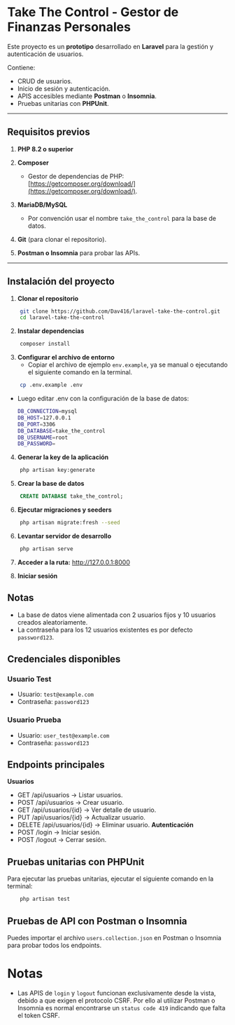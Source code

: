 # Take The Control - Gestor de Finanzas Personales  

Este proyecto es un **prototipo** desarrollado en **Laravel** para la gestión y autenticación de usuarios.  

Contiene:  
- CRUD de usuarios.  
- Inicio de sesión y autenticación.  
- APIS accesibles mediante **Postman** o **Insomnia**.  
- Pruebas unitarias con **PHPUnit**.  

---

## Requisitos previos  

1. **PHP 8.2 o superior**  

2. **Composer**  
   - Gestor de dependencias de PHP: [https://getcomposer.org/download/](https://getcomposer.org/download/).  

3. **MariaDB/MySQL**  
   - Por convención usar el nombre `take_the_control` para la base de datos.  

4. **Git** (para clonar el repositorio).  

6. **Postman o Insomnia** para probar las APIs.  

---

## Instalación del proyecto  

1. **Clonar el repositorio**  
```bash
    git clone https://github.com/Dav416/laravel-take-the-control.git
    cd laravel-take-the-control
```
2. **Instalar dependencias**
```bash
    composer install
```
3. **Configurar el archivo de entorno**
   - Copiar el archivo de ejemplo `env.example`, ya se manual o ejecutando el siguiente comando en la terminal.
```bash
    cp .env.example .env
```
- Luego editar .env con la configuración de la base de datos:

    ```bash
    DB_CONNECTION=mysql
    DB_HOST=127.0.0.1
    DB_PORT=3306
    DB_DATABASE=take_the_control
    DB_USERNAME=root
    DB_PASSWORD=
    ```
4. **Generar la key de la aplicación**
```bash
    php artisan key:generate
```
5. **Crear la base de datos**
```sql
    CREATE DATABASE take_the_control;
```
6. **Ejecutar migraciones y seeders**
```bash
    php artisan migrate:fresh --seed
```
6. **Levantar servidor de desarrollo**
```bash
    php artisan serve
```
7. **Acceder a la ruta:** http://127.0.0.1:8000

8. **Iniciar sesión**
## Notas 
- La base de datos viene alimentada con 2 usuarios fijos y 10 usuarios creados aleatoriamente.
- La contraseña para los 12 usuarios existentes es por defecto `password123`.

## Credenciales disponibles
### Usuario Test
- Usuario:
`test@example.com`
- Contraseña:
`password123`
### Usuario Prueba
- Usuario:
`user_test@example.com`
- Contraseña:
`password123`

## Endpoints principales
**Usuarios**
- GET /api/usuarios → Listar usuarios.
- POST /api/usuarios → Crear usuario.
- GET /api/usuarios/{id} → Ver detalle de usuario.
- PUT /api/usuarios/{id} → Actualizar usuario.
- DELETE /api/usuarios/{id} → Eliminar usuario.
**Autenticación**
- POST /login → Iniciar sesión.
- POST /logout → Cerrar sesión.

## Pruebas unitarias con PHPUnit
Para ejecutar las pruebas unitarias, ejecutar el siguiente comando en la terminal:
```bash
    php artisan test
```
## Pruebas de API con Postman o Insomnia
Puedes importar el archivo `users.collection.json` en Postman o Insomnia para probar todos los endpoints.
# Notas
- Las APIS de `login` y `logout` funcionan exclusivamente desde la vista, debido a que exigen el protocolo CSRF. Por ello al utilizar Postman o Insomnia es normal encontrarse un `status code 419` indicando que falta el token CSRF.
